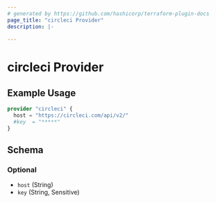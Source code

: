 ```yaml
---
# generated by https://github.com/hashicorp/terraform-plugin-docs
page_title: "circleci Provider"
description: |-
  
---
```


# circleci Provider



## Example Usage

```terraform
provider "circleci" {
  host = "https://circleci.com/api/v2/"
  #key  = "*****"
}
```

<!-- schema generated by tfplugindocs -->
## Schema

### Optional

- `host` (String)
- `key` (String, Sensitive)
